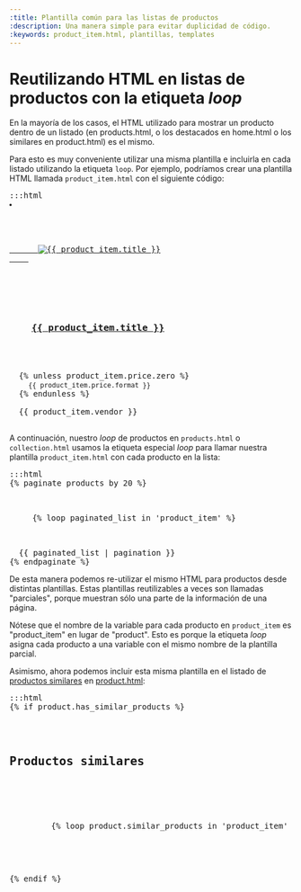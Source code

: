 ```yaml
---
:title: Plantilla común para las listas de productos
:description: Una manera simple para evitar duplicidad de código.
:keywords: product_item.html, plantillas, templates
---
```


# Reutilizando HTML en listas de productos con la etiqueta *loop*

En la mayoría de los casos, el HTML utilizado para mostrar un producto dentro de un listado (en products.html, o los destacados en home.html o los similares en product.html) es el mismo.

Para esto es muy conveniente utilizar una misma plantilla e incluirla en cada listado utilizando la etiqueta `loop`. Por ejemplo, podríamos crear una plantilla HTML llamada `product_item.html` con el siguiente código:

<pre>:::html
<li class="item-{{ product_item_counter }} clearfix">

  <div class="image-centerer">
    <a href="{{ product_item.url }}" class="product-image">
      <img src="{{ product_item.first_image.small }}" alt="{{ product_item.title }}" />
    </a>
  </div>

  <h3 class="product-model">
    <a href="{{ product_item.url }}">{{ product_item.title }}</a>
  </h3>

  {% unless product_item.price.zero %}
    <small class="product-price">{{ product_item.price.format }}</small>
  {% endunless %}

  <span class="product-vendor">{{ product_item.vendor }}</span>
</li>
</pre>

A continuación, nuestro *loop* de productos en <code>products.html</code> o <code>collection.html</code> usamos la etiqueta especial *loop* para llamar nuestra plantilla <code>product_item.html</code> con cada producto en la lista:

<pre>:::html
{% paginate products by 20 %}
  <ul class="products clearfix">
  {% loop paginated_list in 'product_item' %}
  </ul>
  {{ paginated_list | pagination }}
{% endpaginate %}
</pre>

De esta manera podemos re-utilizar el mismo HTML para productos desde distintas plantillas. Estas plantillas reutilizables a veces son llamadas "parciales", porque muestran sólo una parte de la información de una página.

Nótese que el nombre de la variable para cada producto en <code>product_item</code> es "product_item" en lugar de "product". Esto es porque la etiqueta *loop* asigna cada producto a una variable con el mismo nombre de la plantilla parcial.

Asimismo, ahora podemos incluir esta misma plantilla en el listado de [productos similares](/es/diseno/plantillas/product/productos-similares) en [product.html](es/diseno/plantillas/product):

<pre>:::html
{% if product.has_similar_products %}
  <div id="similar-products">
    <h2>Productos similares</h2>

    <ul class="products">
      {% loop product.similar_products in 'product_item' %}
    </ul>
  </div>
{% endif %}
</pre>
